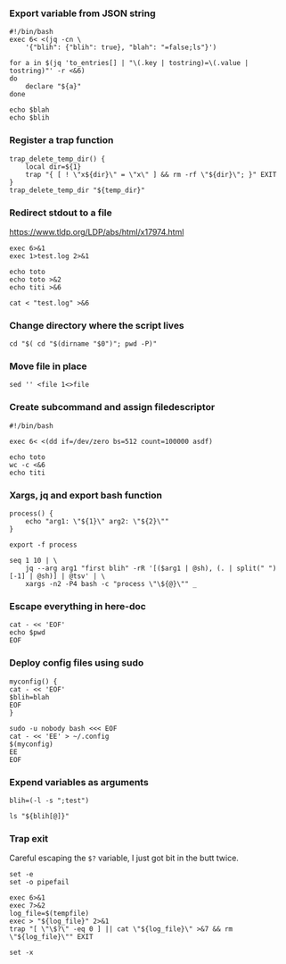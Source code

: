 ### Export variable from JSON string

```
#!/bin/bash
exec 6< <(jq -cn \
	'{"blih": {"blih": true}, "blah": "=false;ls"}')

for a in $(jq 'to_entries[] | "\(.key | tostring)=\(.value | tostring)"' -r <&6)
do
	declare "${a}"
done

echo $blah
echo $blih
```

### Register a trap function
```
trap_delete_temp_dir() {
	local dir=${1}
	trap "{ [ ! \"x${dir}\" = \"x\" ] && rm -rf \"${dir}\"; }" EXIT
}
trap_delete_temp_dir "${temp_dir}"
```

### Redirect stdout to a file

https://www.tldp.org/LDP/abs/html/x17974.html

```
exec 6>&1
exec 1>test.log 2>&1

echo toto
echo toto >&2
echo titi >&6

cat < "test.log" >&6
```

### Change directory where the script lives

```
cd "$( cd "$(dirname "$0")"; pwd -P)"
```
### Move file in place

```
sed '' <file 1<>file
```

### Create subcommand and assign filedescriptor

```
#!/bin/bash

exec 6< <(dd if=/dev/zero bs=512 count=100000 asdf)

echo toto
wc -c <&6
echo titi
```

### Xargs, jq and export bash function

```
process() {
	echo "arg1: \"${1}\" arg2: \"${2}\""
}

export -f process

seq 1 10 | \
	jq --arg arg1 "first blih" -rR '[($arg1 | @sh), (. | split(" ")[-1] | @sh)] | @tsv' | \
	xargs -n2 -P4 bash -c "process \"\${@}\"" _

```

### Escape everything in here-doc

```
cat - << 'EOF'
echo $pwd
EOF
```

### Deploy config files using sudo

```
myconfig() {
cat - << 'EOF'
$blih=blah
EOF
}

sudo -u nobody bash <<< EOF
cat - << 'EE' > ~/.config
$(myconfig)
EE
EOF
```

### Expend variables as arguments

```
blih=(-l -s ";test")

ls "${blih[@]}"
```

### Trap exit

Careful escaping the `$?` variable, I just got bit in the butt twice.

```
set -e
set -o pipefail

exec 6>&1
exec 7>&2
log_file=$(tempfile)
exec > "${log_file}" 2>&1
trap "[ \"\$?\" -eq 0 ] || cat \"${log_file}\" >&7 && rm \"${log_file}\"" EXIT

set -x
```
